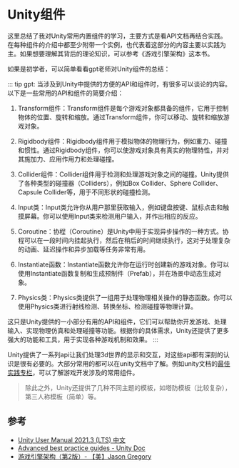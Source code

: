 # Unity组件

这里总结了我对Unity常用内置组件的学习，主要方式是看API文档再结合实践。在每种组件的介绍中都至少附带一个实例，也代表着这部分的内容主要以实践为主。如果想要理解其背后的理论知识，可以参考《游戏引擎架构》这本书。

如果是初学者，可以简单看看gpt老师对Unity组件的总结：

::: tip gpt:
当涉及到Unity中提供的方便的API和组件时，有很多可以谈论的内容。以下是一些常用的API和组件的简要介绍：

1. Transform组件：Transform组件是每个游戏对象都具备的组件，它用于控制物体的位置、旋转和缩放。通过Transform组件，你可以移动、旋转和缩放游戏对象。

2. Rigidbody组件：Rigidbody组件用于模拟物体的物理行为，例如重力、碰撞和惯性。通过Rigidbody组件，你可以使游戏对象具有真实的物理特性，并对其施加力、应用作用力和处理碰撞。

3. Collider组件：Collider组件用于检测和处理游戏对象之间的碰撞。Unity提供了各种类型的碰撞器（Colliders），例如Box Collider、Sphere Collider、Capsule Collider等，用于不同形状的碰撞检测。

4. Input类：Input类允许你从用户那里获取输入，例如键盘按键、鼠标点击和触摸屏幕。你可以使用Input类来检测用户输入，并作出相应的反应。

5. Coroutine：协程（Coroutine）是Unity中用于实现异步操作的一种方式。协程可以在一段时间内挂起执行，然后在稍后的时间继续执行，这对于处理复杂的动画、延迟操作和异步加载等任务非常有用。

6. Instantiate函数：Instantiate函数允许你在运行时创建新的游戏对象。你可以使用Instantiate函数复制和生成预制件（Prefab），并在场景中动态生成对象。

7. Physics类：Physics类提供了一组用于处理物理相关操作的静态函数。你可以使用Physics类进行射线检测、转换坐标、检测碰撞等物理计算。

这只是Unity提供的一小部分有用的API和组件，它们可以帮助你开发游戏、处理输入、实现物理仿真和处理碰撞等功能。根据你的具体需求，Unity还提供了更多强大的功能和工具，用于实现各种游戏机制和效果。
:::

Unity提供了一系列api让我们处理3d世界的显示和交互，对这些api都有深刻的认识是很有必要的。大部分常用的都可以在unity文档中了解。例如unity文档的[最佳实践专栏](https://docs.unity3d.com/Manual/best-practice-guides.html)，可以了解游戏开发涉及的常用组件。
> 除此之外，Unity还提供了几种不同主题的模板，如塔防模板（比较复杂），第三人称模板（简单）等。

## 参考
- [Unity User Manual 2021.3 (LTS) 中文](https://docs.unity3d.com/cn/current/Manual/index.html)
- [Advanced best practice guides - Unity Doc](https://docs.unity3d.com/Manual/best-practice-guides.html)
- [游戏引擎架构（第2版）- 【美】Jason Gregory](https://book.douban.com/subject/34864920/)
